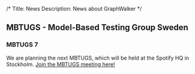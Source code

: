 /*
Title: News
Description: News about GraphWalker
*/

## MBTUGS - Model-Based Testing Group Sweden

### MBTUGS 7
We are planning the next MBTUGS, which will be held at the Spotify HQ in Stockholm.
[Join the MBTUGS meeting here!](http://www.meetup.com/Model-Based-Testing-Group-Sweden/events/219039765/)
